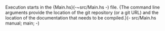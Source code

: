 Execution starts in the {Main.hs}(-~src/Main.hs -) file.
{The command line arguments provide the location of the git repository (or a git URL) and the location
of the documentation that needs to be compiled.}(- src/Main.hs manual; main; -)
